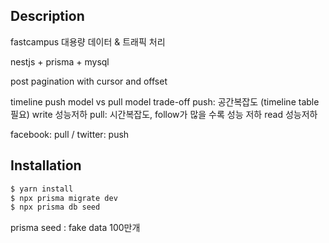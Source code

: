 ## Description

fastcampus 대용량 데이터 & 트래픽 처리

nestjs + prisma + mysql

post pagination with cursor and offset

timeline push model vs pull model trade-off
push: 공간복잡도 (timeline table 필요) write 성능저하
pull: 시간복잡도, follow가 많을 수록 성능 저하 read 성능저하

facebook: pull / twitter: push

## Installation

```bash
$ yarn install
$ npx prisma migrate dev
$ npx prisma db seed
```

prisma seed : fake data 100만개
